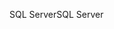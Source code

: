 <span data-ttu-id="57a75-101">SQL Server</span><span class="sxs-lookup"><span data-stu-id="57a75-101">SQL Server</span></span>